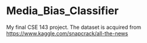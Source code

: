 # Media_Bias_Classifier
My final CSE 143 project. The dataset is acquired from https://www.kaggle.com/snapcrack/all-the-news
